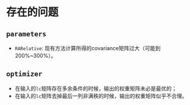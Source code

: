 # 存在的问题

## ``parameters``

* ``RARelative``: 现有方法计算所得的covariance矩阵过大（可能到200%~300%）。

## ``optimizer``

* 在输入的``lc``矩阵存在多余条件的时候，输出的权重矩阵未必是最优的；
* 在输入的``lc``矩阵去掉最后一列非满秩的时候，输出的权重矩阵似乎不合理。
